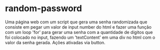 # random-password
Uma página web com um script que gera uma senha randomizada que consiste em pegar um valor de input number do html e fazer uma função com um loop 'for' para gerar uma senha com a quantidade de dígitos que foi colocado no input, fazendo um 'textContent' em uma div no html com o valor da senha gerada.
Ações ativadas via button. 
